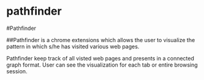 pathfinder
==========



#Pathfinder

##Pathfinder is a chrome extensions which allows the user to visualize the pattern in which s/he has visited various web pages.

Pathfinder keep track of all visted web pages and presents in a connected graph format. User can see the visualization for each tab or entire browsing session.
